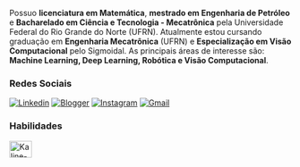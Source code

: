 Possuo **licenciatura em Matemática**, **mestrado em Engenharia de Petróleo** e **Bacharelado em Ciência e Tecnologia - Mecatrônica** pela Universidade Federal do Rio Grande do Norte (UFRN). Atualmente estou cursando graduação em **Engenharia Mecatrônica** (UFRN) e **Especialização em Visão Computacional** pelo Sigmoidal. As principais áreas de interesse são: 
**Machine Learning, Deep Learning, Robótica e Visão Computacional**. 

### Redes Sociais
[![Linkedin](https://img.shields.io/badge/LinkedIn-0077B5?style=for-the-badge&logo=linkedin&logoColor=white)](https://www.linkedin.com/in/kaline-souza/)
[![Blogger](https://img.shields.io/badge/Blogger-FF5722?style=for-the-badge&logo=blogger&logoColor=white)](https://professorakalinesouza.blogspot.com/)
[![Instagram](https://img.shields.io/badge/Instagram-E4405F?style=for-the-badge&logo=instagram&logoColor=white)](https://www.instagram.com/kalinesouza___/?igsh=eW14N3U4aW5xb3k0&utm_source=qr)
[![Gmail](https://img.shields.io/badge/Gmail-D14836?style=for-the-badge&logo=gmail&logoColor=white)](kaline.souza.079@ufrn.edu.br)

### Habilidades

<div>
<img align="centeer" alt="Kaline-html" height="30" width="40" src="https://cdn.jsdelivr.net/gh/devicons/devicon@latest/icons/trêsdsmax/trêsdsmax-original.svg"/>
</div>

